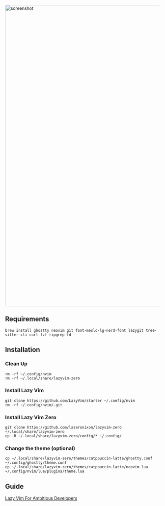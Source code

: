 
<img width="1512" height="982" alt="screenshot" src="https://github.com/user-attachments/assets/64912cba-45e8-44f8-b704-db4c7a283d26" />

## Requirements

```
brew install ghostty neovim git font-meslo-lg-nerd-font lazygit tree-sitter-cli curl fzf ripgrep fd
```

## Installation

### Clean Up

```
rm -rf ~/.config/nvim
rm -rf ~/.local/share/lazyvim-zero
```

### Install Lazy Vim

```
git clone https://github.com/LazyVim/starter ~/.config/nvim
rm -rf ~/.config/nvim/.git
```

### Install Lazy Vim Zero

```
git clone https://github.com/lazaronixon/lazyvim-zero ~/.local/share/lazyvim-zero
cp -R ~/.local/share/lazyvim-zero/config/* ~/.config/
```

### Change the theme (optional)

```
cp ~/.local/share/lazyvim-zero/themes/catppuccin-latte/ghostty.conf ~/.config/ghostty/theme.conf
cp ~/.local/share/lazyvim-zero/themes/catppuccin-latte/neovim.lua ~/.config/nvim/lua/plugins/theme.lua
```

## Guide

[Lazy Vim For Ambitious Developers](https://lazyvim-ambitious-devs.phillips.codes)
